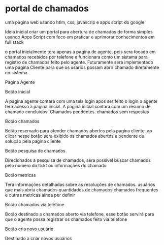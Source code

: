 # portal de chamados
uma pagina web usando htlm, css, javascrip e apps script do google


Ideia inicial
criar um portal para abertura de chamados de forma simples usando Apps Script com foco em praticar e aprimorar conhecimentos em full stack


o portal inicialmente tera apenas a pagina de agente, pois sera focado em chamados recebidos por telefone e funcionara como um sistama para registro de chamados feito pelo agente. Futuramente sera implementado uma pagina Cliente para que os usarios possam abrir chamado diretamente no sistema.


Pagina Agente

Botão inicial

A pagina agente contara com uma tela login apos ser feito o login o agente tera acesso a pagina inicial.
A pagina inicial contara com um resumo de chamado concluidos.
Chamados pendentes.
chamados sem respostas

Botão chamados

Botão reservado para atender chamados abertos pela pagina cliente, ao clicar nesse botão sera exibido os chamados abertos e pendente de solução pela 
pagina cliente

Botão pesquisa de chamados

Direcionados a pesquisa de chamados, sera possivel buscar chamados pelo numero do tickt ou informações do chamado

Botão metricas

Terá informações detalhadas sobre as resoluções de chamados.
usuários que mais abriu chamados 
quantidades de chamados 
chamados frequentes
e outras metricas ainda por definir

Botão chamados via telefone

Botão destinado a chamados aberto via telefone, esse botão servirá para que o agente possa registrar os chamados feito via telefone

Botão cria novo usuário

Destinado a criar novos usuários